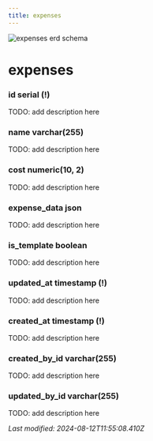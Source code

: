```yaml
---
title: expenses
---
```


![expenses erd schema](/img/schema/expenses.svg)


#  expenses

### id serial (!)
TODO: add description here

### name varchar(255)
TODO: add description here

### cost numeric(10, 2)
TODO: add description here

### expense_data json
TODO: add description here

### is_template boolean
TODO: add description here

### updated_at timestamp (!)
TODO: add description here

### created_at timestamp (!)
TODO: add description here

### created_by_id varchar(255)
TODO: add description here

### updated_by_id varchar(255)
TODO: add description here


_Last modified: 2024-08-12T11:55:08.410Z_
